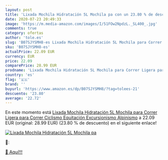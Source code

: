 ```yaml
---
layout: post
title: 'Lixada Mochila Hidratación 5L Mochila pa con un 23.80 % de descuento'
date: 2020-07-23 20:49:33
image: 'https://m.media-amazon.com/images/I/51FOw2NpdzL._SL400_.jpg'
comments: true
category: ofertas
author: 'tole.es'
slug: 'B07SJYSMH8-es Lixada Mochila Hidratación 5L Mochila para Correr Ligera...'
sku: 'B07SJYSMH8-es'
actualPrice: 22.09 EUR
currency: EUR
price: 22.09
comparePrice: 28.99 EUR
prodname: 'Lixada Mochila Hidratación 5L Mochila para Correr Ligera para Correr Ciclismo Equitación Excursionismo Alpinismo'
country: 'es'
flag: '🇪🇸'
brand: ''
buyurl: 'https://www.amazon.es/dp/B07SJYSMH8/?tag=tolees-21'
descuento: '23.80'
average: '22.72'
---
```


En este momento está [Lixada Mochila Hidratación 5L Mochila para Correr Ligera para Correr Ciclismo Equitación Excursionismo Alpinismo](https://www.amazon.es/dp/B07SJYSMH8/?tag=tolees-21) a 22.09 EUR (original: 28.99 EUR) (23.80 %  de descuento) en el siguiente enlace!

[![Lixada Mochila Hidratación 5L Mochila pa](https://m.media-amazon.com/images/I/51FOw2NpdzL._SL400_.jpg)](https://www.amazon.es/dp/B07SJYSMH8/?tag=tolees-21)

🔎:


[🛒 Aquí!!!](https://www.amazon.es/dp/B07SJYSMH8/?tag=tolees-21)
